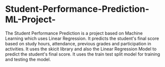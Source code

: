 # Student-Performance-Prediction-ML-Project-
The Student Performance Prediction is a project based on Machine Learning which uses Linear Regression. It predicts the student's final score based on study hours, attendance, previous grades and participation in activities. 
It uses the skicit library and also the Linear Regression Model to predict the student's final score. 
It uses the train test split model for training and testing the model.
